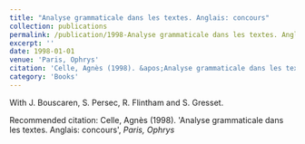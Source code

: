 ```yaml
---
title: "Analyse grammaticale dans les textes. Anglais: concours"
collection: publications
permalink: /publication/1998-Analyse grammaticale dans les textes. Anglais concours
excerpt: ''
date: 1998-01-01
venue: 'Paris, Ophrys'
citation: 'Celle, Agnès (1998). &apos;Analyse grammaticale dans les textes. Anglais: concours&apos;, <i>Paris, Ophrys</i>'
category: 'Books'
---
```

With J. Bouscaren, S. Persec, R. Flintham and S. Gresset.

Recommended citation: Celle, Agnès (1998). 'Analyse grammaticale dans les textes. Anglais: concours', <i>Paris, Ophrys</i>